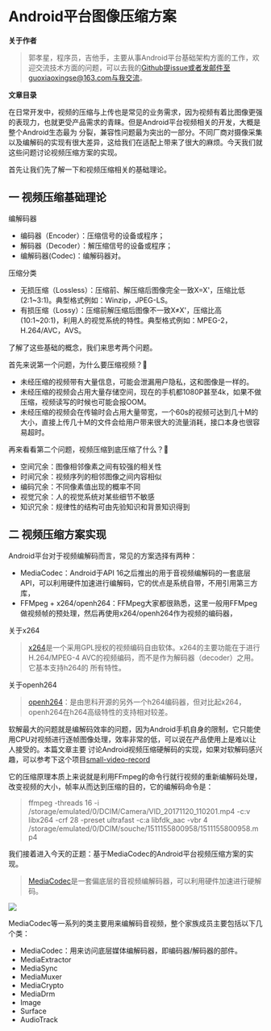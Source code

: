 # Android平台图像压缩方案

**关于作者**

>郭孝星，程序员，吉他手，主要从事Android平台基础架构方面的工作，欢迎交流技术方面的问题，可以去我的[Github](https://github.com/guoxiaoxing)提issue或者发邮件至guoxiaoxingse@163.com与我交流。

**文章目录**

在日常开发中，视频的压缩与上传也是常见的业务需求，因为视频有着比图像更强的表现力，也就更受产品需求的青睐。但是Android平台视频相关的开发，大概是整个Android生态最为
分裂，兼容性问题最为突出的一部分。不同厂商对摄像采集以及编解码的实现有很大差异，这给我们在适配上带来了很大的麻烦。今天我们就这些问题讨论视频压缩方案的实现。

首先让我们先了解一下和视频压缩相关的基础理论。

## 一 视频压缩基础理论

编解码器

- 编码器（Encoder）：压缩信号的设备或程序；
- 解码器（Decoder）：解压缩信号的设备或程序；
- 编解码器(Codec)：编解码器对。

压缩分类

- 无损压缩（Lossless）：压缩前、解压缩后图像完全一致X=X'，压缩比低(2:1~3:1)。典型格式例如：Winzip，JPEG-LS。
- 有损压缩（Lossy）：压缩前解压缩后图像不一致X≠X'，压缩比高(10:1~20:1)，利用人的视觉系统的特性。典型格式例如：MPEG-2，H.264/AVC，AVS。

了解了这些基础的概念，我们来思考两个问题。

首先来说第一个问题，为什么要压缩视频？🤔

- 未经压缩的视频带有大量信息，可能会泄漏用户隐私，这和图像是一样的。
- 未经压缩的视频会占用大量存储空间，现在的手机都1080P甚至4k，如果不做压缩，视频读写的时候也可能会报OOM。
- 未经压缩的视频会在传输时会占用大量带宽，一个60s的视频可达到几十M的大小，直接上传几十M的文件会给用户带来很大的流量消耗，接口本身也很容易超时。

再来看看第二个问题，视频压缩到底压缩了什么？🤔

- 空间冗余：图像相邻像素之间有较强的相关性
- 时间冗余：视频序列的相邻图像之间内容相似
- 编码冗余：不同像素值出现的概率不同
- 视觉冗余：人的视觉系统对某些细节不敏感
- 知识冗余：规律性的结构可由先验知识和背景知识得到

## 二 视频压缩方案实现

Android平台对于视频编解码而言，常见的方案选择有两种：

- MediaCodec：Android于API 16之后推出的用于音视频编解码的一套底层API，可以利用硬件加速进行编解码，它的优点是系统自带，不用引用第三方库，
- FFMpeg + x264/openh264：FFMpeg大家都很熟悉，这里一般用FFMpeg做视频帧的预处理，然后再使用x264/openh264作为视频的编码器，

关于x264

>[x264](https://www.videolan.org/developers/x264.html)是一个采用GPL授权的视频编码自由软体。x264的主要功能在于进行H.264/MPEG-4 AVC的视频编码，而不是作为解码器（decoder）之用。它基本支持h264的
所有特性。

关于openh264

>[openh264](http://www.openh264.org/)：是由思科开源的另外一个h264编码器，但对比起x264，openh264在h264高级特性的支持相对较差。

软解最大的问题就是编解码效率的问题，因为Android手机自身的限制，它只能使用CPU对视频进行逐帧图像处理，效率非常的低，可以说在产品使用上是难以让人接受的。本篇文章主要
讨论Android视频压缩硬解码的实现，如果对软解码感兴趣，可以参考下这个项目[small-video-record](https://github.com/mabeijianxi/small-video-record)

它的压缩原理本质上来说就是利用FFmpeg的命令行就行视频的重新编解码处理，改变视频的大小，帧率从而达到压缩的目的，它的编解码命令是：

>ffmpeg -threads 16 -i /storage/emulated/0/DCIM/Camera/VID_20171120_110201.mp4 -c:v libx264  -crf 28 -preset ultrafast  -c:a libfdk_aac  -vbr 4    /storage/emulated/0/DCIM/souche/1511155800958/1511155800958.mp4

我们接着进入今天的正题：基于MediaCodec的Android平台视频压缩方案的实现。

>[MediaCodec](https://developer.android.com/reference/android/media/MediaCodec.html)是一套偏底层的音视频编解码器，可以利用硬件加速进行硬解码。

<img src="https://github.com/guoxiaoxing/phoenix/raw/master/art/codec/MediaCodec.png"/>

MediaCodec等一系列的类主要用来编解码音视频，整个家族成员主要包括以下几个类：

- MediaCodec：用来访问底层媒体编解码器，即编码器/解码器的部件。
- MediaExtractor
- MediaSync
- MediaMuxer
- MediaCrypto
- MediaDrm
- Image
- Surface
- AudioTrack

